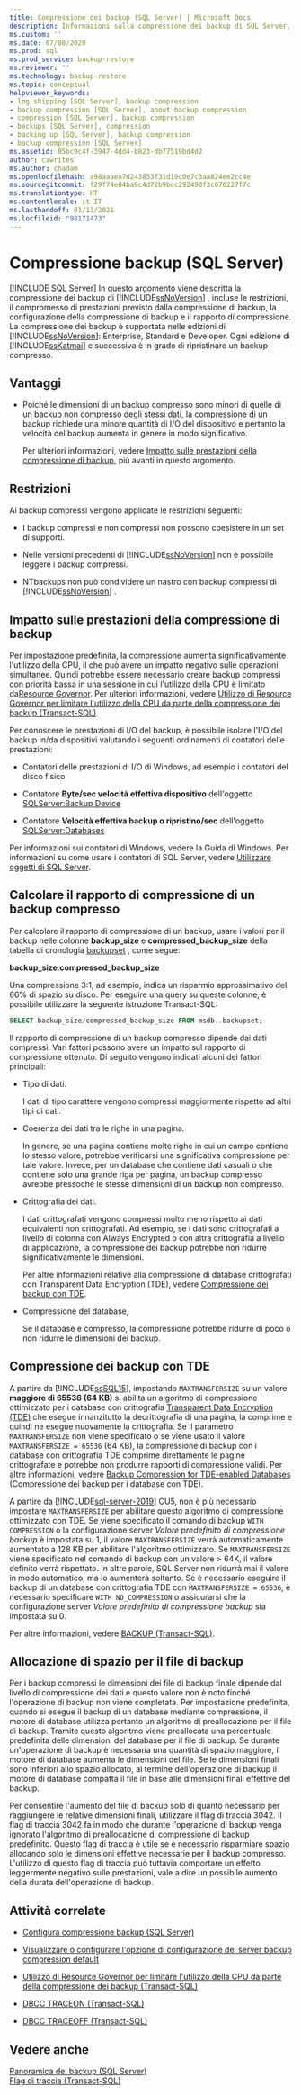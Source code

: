 ```yaml
---
title: Compressione dei backup (SQL Server) | Microsoft Docs
description: Informazioni sulla compressione dei backup di SQL Server, tra cui le restrizioni, i compromessi a livello di prestazioni, la configurazione della compressione dei backup e il rapporto di compressione.
ms.custom: ''
ms.date: 07/08/2020
ms.prod: sql
ms.prod_service: backup-restore
ms.reviewer: ''
ms.technology: backup-restore
ms.topic: conceptual
helpviewer_keywords:
- log shipping [SQL Server], backup compression
- backup compression [SQL Server], about backup compression
- compression [SQL Server], backup compression
- backups [SQL Server], compression
- backing up [SQL Server], backup compression
- backup compression [SQL Server]
ms.assetid: 05bc9c4f-3947-4dd4-b823-db77519bd4d2
author: cawrites
ms.author: chadam
ms.openlocfilehash: a98aaaea7d243853f31d19c0e7c3aa824ee2cc4e
ms.sourcegitcommit: f29f74e04ba9c4d72b9bcc292490f3c076227f7c
ms.translationtype: HT
ms.contentlocale: it-IT
ms.lasthandoff: 01/13/2021
ms.locfileid: "98171473"
---
```

# <a name="backup-compression-sql-server"></a>Compressione backup (SQL Server)
 [!INCLUDE [SQL Server](../../includes/applies-to-version/sqlserver.md)]
  In questo argomento viene descritta la compressione dei backup di [!INCLUDE[ssNoVersion](../../includes/ssnoversion-md.md)] , incluse le restrizioni, il compromesso di prestazioni previsto dalla compressione di backup, la configurazione della compressione di backup e il rapporto di compressione.  La compressione dei backup è supportata nelle edizioni di [!INCLUDE[ssNoVersion](../../includes/ssnoversion-md.md)]: Enterprise, Standard e Developer.  Ogni edizione di [!INCLUDE[ssKatmai](../../includes/sskatmai-md.md)] e successiva è in grado di ripristinare un backup compresso. 
 
  
##  <a name="benefits"></a><a name="Benefits"></a> Vantaggi  
  
-   Poiché le dimensioni di un backup compresso sono minori di quelle di un backup non compresso degli stessi dati, la compressione di un backup richiede una minore quantità di I/O del dispositivo e pertanto la velocità del backup aumenta in genere in modo significativo.  
  
     Per ulteriori informazioni, vedere [Impatto sulle prestazioni della compressione di backup](#PerfImpact), più avanti in questo argomento.  
  
  
##  <a name="restrictions"></a><a name="Restrictions"></a> Restrizioni  
 Ai backup compressi vengono applicate le restrizioni seguenti:  
  
-   I backup compressi e non compressi non possono coesistere in un set di supporti.  
  
-   Nelle versioni precedenti di [!INCLUDE[ssNoVersion](../../includes/ssnoversion-md.md)] non è possibile leggere i backup compressi.  
  
-   NTbackups non può condividere un nastro con backup compressi di [!INCLUDE[ssNoVersion](../../includes/ssnoversion-md.md)] .  
  
  
##  <a name="performance-impact-of-compressing-backups"></a><a name="PerfImpact"></a> Impatto sulle prestazioni della compressione di backup  
 Per impostazione predefinita, la compressione aumenta significativamente l'utilizzo della CPU, il che può avere un impatto negativo sulle operazioni simultanee. Quindi potrebbe essere necessario creare backup compressi con priorità bassa in una sessione in cui l'utilizzo della CPU è limitato da[Resource Governor](../../relational-databases/resource-governor/resource-governor.md). Per ulteriori informazioni, vedere [Utilizzo di Resource Governor per limitare l'utilizzo della CPU da parte della compressione dei backup &#40;Transact-SQL&#41;](../../relational-databases/backup-restore/use-resource-governor-to-limit-cpu-usage-by-backup-compression-transact-sql.md).  
  
 Per conoscere le prestazioni di I/O del backup, è possibile isolare l'I/O del backup in/da dispositivi valutando i seguenti ordinamenti di contatori delle prestazioni:  
  
-   Contatori delle prestazioni di I/O di Windows, ad esempio i contatori del disco fisico  
  
-   Contatore **Byte/sec velocità effettiva dispositivo** dell'oggetto [SQLServer:Backup Device](../../relational-databases/performance-monitor/sql-server-backup-device-object.md)  
  
-   Contatore **Velocità effettiva backup o ripristino/sec** dell'oggetto [SQLServer:Databases](../../relational-databases/performance-monitor/sql-server-databases-object.md)  
  
 Per informazioni sui contatori di Windows, vedere la Guida di Windows. Per informazioni su come usare i contatori di SQL Server, vedere [Utilizzare oggetti di SQL Server](../../relational-databases/performance-monitor/use-sql-server-objects.md).  
  
   
##  <a name="calculate-the-compression-ratio-of-a-compressed-backup"></a><a name="CompressionRatio"></a> Calcolare il rapporto di compressione di un backup compresso  
 Per calcolare il rapporto di compressione di un backup, usare i valori per il backup nelle colonne **backup_size** e **compressed_backup_size** della tabella di cronologia [backupset](../../relational-databases/system-tables/backupset-transact-sql.md) , come segue:  
  
 **backup_size**:**compressed_backup_size**  
  
 Una compressione 3:1, ad esempio, indica un risparmio approssimativo del 66% di spazio su disco. Per eseguire una query su queste colonne, è possibile utilizzare la seguente istruzione Transact-SQL:  
  
```sql  
SELECT backup_size/compressed_backup_size FROM msdb..backupset;  
```  
  
 Il rapporto di compressione di un backup compresso dipende dai dati compressi. Vari fattori possono avere un impatto sul rapporto di compressione ottenuto. Di seguito vengono indicati alcuni dei fattori principali:  
  
-   Tipo di dati.  
  
     I dati di tipo carattere vengono compressi maggiormente rispetto ad altri tipi di dati.  
  
-   Coerenza dei dati tra le righe in una pagina.  
  
     In genere, se una pagina contiene molte righe in cui un campo contiene lo stesso valore, potrebbe verificarsi una significativa compressione per tale valore. Invece, per un database che contiene dati casuali o che contiene solo una grande riga per pagina, un backup compresso avrebbe pressoché le stesse dimensioni di un backup non compresso.  
  
-   Crittografia dei dati.  
  
     I dati crittografati vengono compressi molto meno rispetto ai dati equivalenti non crittografati. Ad esempio, se i dati sono crittografati a livello di colonna con Always Encrypted o con altra crittografia a livello di applicazione, la compressione dei backup potrebbe non ridurre significativamente le dimensioni.

     Per altre informazioni relative alla compressione di database crittografati con Transparent Data Encryption (TDE), vedere [Compressione dei backup con TDE](#backup-compression-with-tde).

-   Compressione del database,  
  
     Se il database è compresso, la compressione potrebbe ridurre di poco o non ridurre le dimensioni dei backup.  

## <a name="backup-compression-with-tde"></a>Compressione dei backup con TDE

A partire da [!INCLUDE[ssSQL15](../../includes/sssql16-md.md)], impostando `MAXTRANSFERSIZE` su un valore **maggiore di 65536 (64 KB)** si abilita un algoritmo di compressione ottimizzato per i database con crittografia [Transparent Data Encryption (TDE)](../../relational-databases/security/encryption/transparent-data-encryption.md) che esegue innanzitutto la decrittografia di una pagina, la comprime e quindi ne esegue nuovamente la crittografia. Se il parametro `MAXTRANSFERSIZE` non viene specificato o se viene usato il valore `MAXTRANSFERSIZE = 65536` (64 KB), la compressione di backup con i database con crittografia TDE comprime direttamente le pagine crittografate e potrebbe non produrre rapporti di compressione validi. Per altre informazioni, vedere [Backup Compression for TDE-enabled Databases](/archive/blogs/sqlcat/sqlsweet16-episode-1-backup-compression-for-tde-enabled-databases) (Compressione dei backup per i database con TDE).

A partire da [!INCLUDE[sql-server-2019](../../includes/sssqlv15-md.md)] CU5, non è più necessario impostare `MAXTRANSFERSIZE` per abilitare questo algoritmo di compressione ottimizzato con TDE. Se viene specificato il comando di backup `WITH COMPRESSION` o la configurazione server *Valore predefinito di compressione backup* è impostata su 1, il valore `MAXTRANSFERSIZE` verrà automaticamente aumentato a 128 KB per abilitare l'algoritmo ottimizzato. Se `MAXTRANSFERSIZE` viene specificato nel comando di backup con un valore > 64K, il valore definito verrà rispettato. In altre parole, SQL Server non ridurrà mai il valore in modo automatico, ma lo aumenterà soltanto. Se è necessario eseguire il backup di un database con crittografia TDE con `MAXTRANSFERSIZE = 65536`, è necessario specificare `WITH NO_COMPRESSION` o assicurarsi che la configurazione server *Valore predefinito di compressione backup* sia impostata su 0.

Per altre informazioni, vedere [BACKUP (Transact-SQL)](../../t-sql/statements/backup-transact-sql.md).

##  <a name="allocation-of-space-for-the-backup-file"></a><a name="Allocation"></a> Allocazione di spazio per il file di backup  
 Per i backup compressi le dimensioni dei file di backup finale dipende dal livello di compressione dei dati e questo valore non è noto finché l'operazione di backup non viene completata.  Per impostazione predefinita, quando si esegue il backup di un database mediante compressione, il motore di database utilizza pertanto un algoritmo di preallocazione per il file di backup. Tramite questo algoritmo viene preallocata una percentuale predefinita delle dimensioni del database per il file di backup. Se durante un'operazione di backup è necessaria una quantità di spazio maggiore, il motore di database aumenta le dimensioni del file. Se le dimensioni finali sono inferiori allo spazio allocato, al termine dell'operazione di backup il motore di database compatta il file in base alle dimensioni finali effettive del backup.  
  
 Per consentire l'aumento del file di backup solo di quanto necessario per raggiungere le relative dimensioni finali, utilizzare il flag di traccia 3042. Il flag di traccia 3042 fa in modo che durante l'operazione di backup venga ignorato l'algoritmo di preallocazione di compressione di backup predefinito. Questo flag di traccia è utile se è necessario risparmiare spazio allocando solo le dimensioni effettive necessarie per il backup compresso. L'utilizzo di questo flag di traccia può tuttavia comportare un effetto leggermente negativo sulle prestazioni, vale a dire un possibile aumento della durata dell'operazione di backup.  
  
##  <a name="related-tasks"></a><a name="RelatedTasks"></a> Attività correlate  
  
-   [Configura compressione backup &#40;SQL Server&#41;](../../relational-databases/backup-restore/configure-backup-compression-sql-server.md)  
  
-   [Visualizzare o configurare l'opzione di configurazione del server backup compression default](../../database-engine/configure-windows/view-or-configure-the-backup-compression-default-server-configuration-option.md)  
  
-   [Utilizzo di Resource Governor per limitare l'utilizzo della CPU da parte della compressione dei backup &#40;Transact-SQL&#41;](../../relational-databases/backup-restore/use-resource-governor-to-limit-cpu-usage-by-backup-compression-transact-sql.md)  
  
-   [DBCC TRACEON &#40;Transact-SQL&#41;](../../t-sql/database-console-commands/dbcc-traceon-transact-sql.md)  
  
-   [DBCC TRACEOFF &#40;Transact-SQL&#41;](../../t-sql/database-console-commands/dbcc-traceoff-transact-sql.md)  
  
## <a name="see-also"></a>Vedere anche  
 [Panoramica del backup &#40;SQL Server&#41;](../../relational-databases/backup-restore/backup-overview-sql-server.md)   
 [Flag di traccia &#40;Transact-SQL&#41;](../../t-sql/database-console-commands/dbcc-traceon-trace-flags-transact-sql.md)  
  
